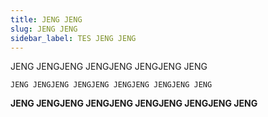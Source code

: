 ```yaml
---
title: JENG JENG
slug: JENG JENG
sidebar_label: TES JENG JENG
---
```





JENG JENGJENG JENGJENG JENGJENG JENG

```
JENG JENGJENG JENGJENG JENGJENG JENGJENG JENG 
```

**JENG JENGJENG JENGJENG JENGJENG JENGJENG JENG**
